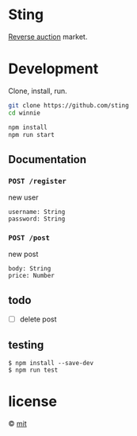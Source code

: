 Sting
======

[Reverse auction](https://en.wikipedia.org/wiki/Reverse_auction) market.

Development
===========

Clone, install, run.

```bash
git clone https://github.com/sting
cd winnie

npm install
npm run start
```

Documentation
-------------

### `POST /register`
new user

```
username: String
password: String
```

### `POST /post`
new post

```
body: String
price: Number
```

todo
----

- [ ] delete post

testing
-------

```
$ npm install --save-dev
$ npm run test
```

license
=======

&copy; [mit](https://github.com/trmml/sting/blob/main/LICENSE)
